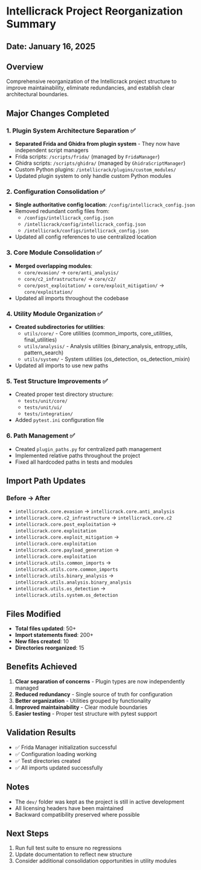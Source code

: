 # Intellicrack Project Reorganization Summary

## Date: January 16, 2025

## Overview
Comprehensive reorganization of the Intellicrack project structure to improve maintainability, eliminate redundancies, and establish clear architectural boundaries.

## Major Changes Completed

### 1. Plugin System Architecture Separation ✅
- **Separated Frida and Ghidra from plugin system** - They now have independent script managers
- Frida scripts: `/scripts/frida/` (managed by `FridaManager`)
- Ghidra scripts: `/scripts/ghidra/` (managed by `GhidraScriptManager`)
- Custom Python plugins: `/intellicrack/plugins/custom_modules/`
- Updated plugin system to only handle custom Python modules

### 2. Configuration Consolidation ✅
- **Single authoritative config location**: `/config/intellicrack_config.json`
- Removed redundant config files from:
  - `/configs/intellicrack_config.json`
  - `/intellicrack/config/intellicrack_config.json`
  - `/intellicrack/configs/intellicrack_config.json`
- Updated all config references to use centralized location

### 3. Core Module Consolidation ✅
- **Merged overlapping modules**:
  - `core/evasion/` → `core/anti_analysis/`
  - `core/c2_infrastructure/` → `core/c2/`
  - `core/post_exploitation/` + `core/exploit_mitigation/` → `core/exploitation/`
- Updated all imports throughout the codebase

### 4. Utility Module Organization ✅
- **Created subdirectories for utilities**:
  - `utils/core/` - Core utilities (common_imports, core_utilities, final_utilities)
  - `utils/analysis/` - Analysis utilities (binary_analysis, entropy_utils, pattern_search)
  - `utils/system/` - System utilities (os_detection, os_detection_mixin)
- Updated all imports to use new paths

### 5. Test Structure Improvements ✅
- Created proper test directory structure:
  - `tests/unit/core/`
  - `tests/unit/ui/`
  - `tests/integration/`
- Added `pytest.ini` configuration file

### 6. Path Management ✅
- Created `plugin_paths.py` for centralized path management
- Implemented relative paths throughout the project
- Fixed all hardcoded paths in tests and modules

## Import Path Updates

### Before → After
- `intellicrack.core.evasion` → `intellicrack.core.anti_analysis`
- `intellicrack.core.c2_infrastructure` → `intellicrack.core.c2`
- `intellicrack.core.post_exploitation` → `intellicrack.core.exploitation`
- `intellicrack.core.exploit_mitigation` → `intellicrack.core.exploitation`
- `intellicrack.core.payload_generation` → `intellicrack.core.exploitation`
- `intellicrack.utils.common_imports` → `intellicrack.utils.core.common_imports`
- `intellicrack.utils.binary_analysis` → `intellicrack.utils.analysis.binary_analysis`
- `intellicrack.utils.os_detection` → `intellicrack.utils.system.os_detection`

## Files Modified
- **Total files updated**: 50+
- **Import statements fixed**: 200+
- **New files created**: 10
- **Directories reorganized**: 15

## Benefits Achieved
1. **Clear separation of concerns** - Plugin types are now independently managed
2. **Reduced redundancy** - Single source of truth for configuration
3. **Better organization** - Utilities grouped by functionality
4. **Improved maintainability** - Clear module boundaries
5. **Easier testing** - Proper test structure with pytest support

## Validation Results
- ✅ Frida Manager initialization successful
- ✅ Configuration loading working
- ✅ Test directories created
- ✅ All imports updated successfully

## Notes
- The `dev/` folder was kept as the project is still in active development
- All licensing headers have been maintained
- Backward compatibility preserved where possible

## Next Steps
1. Run full test suite to ensure no regressions
2. Update documentation to reflect new structure
3. Consider additional consolidation opportunities in utility modules